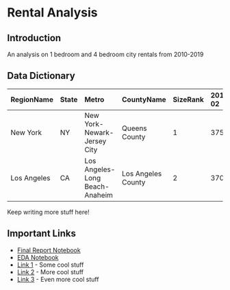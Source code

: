# Rental Analysis

## Introduction

An analysis on 1 bedroom and 4 bedroom city rentals from 2010-2019

## Data Dictionary

| RegionName  | State | Metro                          | CountyName         | SizeRank | 2010-02 | ... | 2019-12 |
| :---------- | :---- | :----------------------------- | :----------------- | :------- | :------ | :-- | :------ |
| New York    | NY    | New York-Newark-Jersey City    | Queens County      | 1        | 3750.0  | ... | 3750    |
| Los Angeles | CA    | Los Angeles-Long Beach-Anaheim | Los Angeles County | 2        | 3700.0  | ... | 32432   |

Keep writing more stuff here!

## Important Links

- [Final Report Notebook](report.ipynb)
- [EDA Notebook](eda.ipynb)
- [Link 1](http://www.google.com) - Some cool stuff
- [Link 2](http://www.google.com) - More cool stuff
- [Link 3](http://www.google.com) - Even more cool stuff

